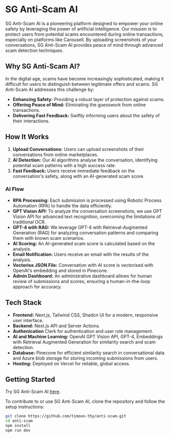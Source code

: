 # SG Anti-Scam AI

SG Anti-Scam AI is a pioneering platform designed to empower your online safety by leveraging the power of artificial intelligence. Our mission is to protect users from potential scams encountered during online transactions, especially on platforms like Carousell. By uploading screenshots of your conversations, SG Anti-Scam AI provides peace of mind through advanced scam detection techniques.

## Why SG Anti-Scam AI?

In the digital age, scams have become increasingly sophisticated, making it difficult for users to distinguish between legitimate offers and scams. SG Anti-Scam AI addresses this challenge by:

- **Enhancing Safety:** Providing a robust layer of protection against scams.
- **Offering Peace of Mind:** Eliminating the guesswork from online transactions.
- **Delivering Fast Feedback:** Swiftly informing users about the safety of their interactions.

## How It Works

1. **Upload Conversations:** Users can upload screenshots of their conversations from online marketplaces.
2. **AI Detection:** Our AI algorithms analyse the conversation, identifying potential scam patterns with a high success rate.
3. **Fast Feedback:** Users receive immediate feedback on the conversation's safety, along with an AI-generated scam score.

### AI Flow

- **RPA Processing:** Each submission is processed using Robotic Process Automation (RPA) to handle the data efficiently.
- **GPT Vision API:** To analyze the conversation screenshots, we use GPT Vision API for advanced text recognition, overcoming the limitations of traditional OCR.
- **GPT-4 with RAG:** We leverage GPT-4 with Retrieval-Augmented Generation (RAG) for analyzing conversation patterns and comparing them with known scam scenarios.
- **AI Scoring:** An AI-generated scam score is calculated based on the analysis.
- **Email Notification:** Users receive an email with the results of the analysis.
- **Vectorise JSON File:** Conversation with AI score is vectorised with OpenAI's embedding and stored in Pinecone.
- **Admin Dashboard:** An administrative dashboard allows for human review of submissions and scores, ensuring a human-in-the-loop approach for accuracy.

## Tech Stack

- **Frontend:** Next.js, Tailwind CSS, Shadcn UI for a modern, responsive user interface.
- **Backend:** Next.js API and Server Actions.
- **Authenication** Clerk for authentication and user role management.
- **AI and Machine Learning:** OpenAI GPT Vision API, GPT-4, Embeddings with Retrieval Augmented Generation for similarity search and scam detection.
- **Database:** Pinecone for efficient similarity search in conversational data and Azure blob storage for storing incoming submissions from users.
- **Hosting:** Deployed on Vercel for reliable, global access.

## Getting Started

Try SG Anti-Scam AI [here](https://anti-scam.vercel.app).

To contribute to or use SG Anti-Scam AI, clone the repository and follow the setup instructions:

```bash
git clone https://github.com/timooo-thy/anti-scam.git
cd anti-scam
npm install
npm run dev
```
